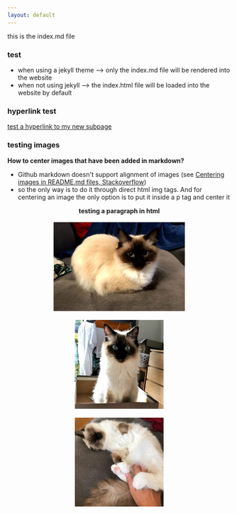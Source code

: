 ```yaml
---
layout: default
---
```


this is the index.md file

### test  
- when using a jekyll theme --> only the index.md file will be rendered into the website  
- when not using jekyll --> the index.html file will be loaded into the website by default  

### hyperlink test  
[test a hyperlink to my new subpage](page1/index.md)

### testing images  
__How to center images that have been added in markdown?__  
  * Github markdown doesn't support alignment of images (see [Centering images in README.md files, Stackoverflow](https://stackoverflow.com/questions/12090472/github-readme-md-center-image))  
  * so the only way is to do it through direct html img tags. And for centering an image the only option is to put it inside a p tag and center it

<p align="center">
      <b>testing a paragraph in html</b> <br/><br/>
       <img height="200px" src="images/mimi1.jpg">   <br/><br/>
       <img height="200px" src="images/mimi5.jpg">   <br/><br/>
       <img height="200px" src="images/mimi10.jpg">   <br/><br/>
</p>
